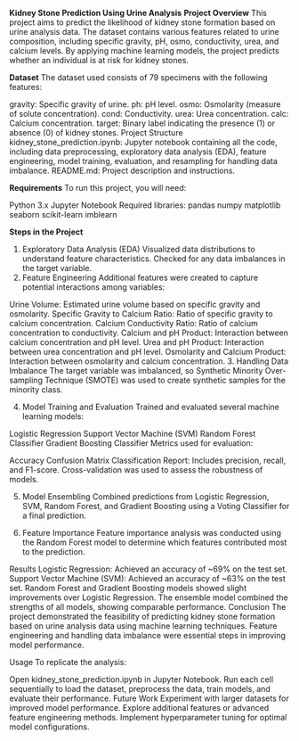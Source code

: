 
**Kidney Stone Prediction Using Urine Analysis**
**Project Overview**
This project aims to predict the likelihood of kidney stone formation based on urine analysis data. The dataset contains various features related to urine composition, including specific gravity, pH, osmo, conductivity, urea, and calcium levels. By applying machine learning models, the project predicts whether an individual is at risk for kidney stones.

**Dataset**
The dataset used consists of 79 specimens with the following features:

gravity: Specific gravity of urine.
ph: pH level.
osmo: Osmolarity (measure of solute concentration).
cond: Conductivity.
urea: Urea concentration.
calc: Calcium concentration.
target: Binary label indicating the presence (1) or absence (0) of kidney stones.
Project Structure
kidney_stone_prediction.ipynb: Jupyter notebook containing all the code, including data preprocessing, exploratory data analysis (EDA), feature engineering, model training, evaluation, and resampling for handling data imbalance.
README.md: Project description and instructions.

**Requirements**
To run this project, you will need:

Python 3.x
Jupyter Notebook
Required libraries:
pandas
numpy
matplotlib
seaborn
scikit-learn
imblearn

**Steps in the Project**
1. Exploratory Data Analysis (EDA)
Visualized data distributions to understand feature characteristics.
Checked for any data imbalances in the target variable.
2. Feature Engineering
Additional features were created to capture potential interactions among variables:

Urine Volume: Estimated urine volume based on specific gravity and osmolarity.
Specific Gravity to Calcium Ratio: Ratio of specific gravity to calcium concentration.
Calcium Conductivity Ratio: Ratio of calcium concentration to conductivity.
Calcium and pH Product: Interaction between calcium concentration and pH level.
Urea and pH Product: Interaction between urea concentration and pH level.
Osmolarity and Calcium Product: Interaction between osmolarity and calcium concentration.
3. Handling Data Imbalance
The target variable was imbalanced, so Synthetic Minority Over-sampling Technique (SMOTE) was used to create synthetic samples for the minority class.

4. Model Training and Evaluation
Trained and evaluated several machine learning models:

Logistic Regression
Support Vector Machine (SVM)
Random Forest Classifier
Gradient Boosting Classifier
Metrics used for evaluation:

Accuracy
Confusion Matrix
Classification Report: Includes precision, recall, and F1-score.
Cross-validation was used to assess the robustness of models.

5. Model Ensembling
Combined predictions from Logistic Regression, SVM, Random Forest, and Gradient Boosting using a Voting Classifier for a final prediction.

6. Feature Importance
Feature importance analysis was conducted using the Random Forest model to determine which features contributed most to the prediction.

Results
Logistic Regression: Achieved an accuracy of ~69% on the test set.
Support Vector Machine (SVM): Achieved an accuracy of ~63% on the test set.
Random Forest and Gradient Boosting models showed slight improvements over Logistic Regression.
The ensemble model combined the strengths of all models, showing comparable performance.
Conclusion
The project demonstrated the feasibility of predicting kidney stone formation based on urine analysis data using machine learning techniques. Feature engineering and handling data imbalance were essential steps in improving model performance.

Usage
To replicate the analysis:

Open kidney_stone_prediction.ipynb in Jupyter Notebook.
Run each cell sequentially to load the dataset, preprocess the data, train models, and evaluate their performance.
Future Work
Experiment with larger datasets for improved model performance.
Explore additional features or advanced feature engineering methods.
Implement hyperparameter tuning for optimal model configurations.
